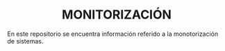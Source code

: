 ### <h1 align="center"> MONITORIZACIÓN </h1>

En este repositorio se encuentra información referido a la monotorización de sistemas.
